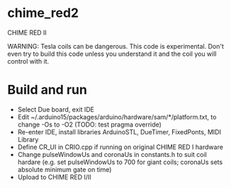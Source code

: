 # chime_red2
CHIME RED II

WARNING: Tesla coils can be dangerous. This code is experimental. Don't even try to build this code unless you understand it and the coil you will control with it.


Build and run
=============

* Select Due board, exit IDE
* Edit ~/.arduino15/packages/arduino/hardware/sam/*/platform.txt, to change -Os to -O2 (TODO: test pragma override)
* Re-enter IDE, install libraries ArduinoSTL, DueTimer, FixedPonts, MIDI Library
* Define CR_UI in CRIO.cpp if running on original CHIME RED I hardware
* Change pulseWindowUs and coronaUs in constants.h to suit coil hardare (e.g. set pulseWindowUs to 700 for giant coils; coronaUs sets absolute minimum gate on time)
* Upload to CHIME RED I/II

